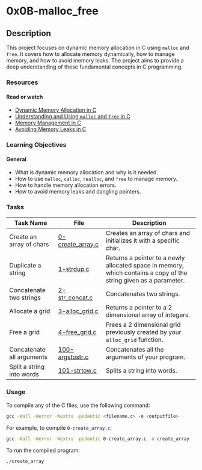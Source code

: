 # 0x0B-malloc_free

## Description

This project focuses on dynamic memory allocation in C using `malloc` and `free`. It covers how to allocate memory dynamically, how to manage memory, and how to avoid memory leaks. The project aims to provide a deep understanding of these fundamental concepts in C programming.

### Resources

#### Read or watch

- [Dynamic Memory Allocation in C](https://www.geeksforgeeks.org/dynamic-memory-allocation-in-c-using-malloc-calloc-free-and-realloc/)
- [Understanding and Using `malloc` and `free` in C](https://www.tutorialspoint.com/c_standard_library/c_function_malloc.htm)
- [Memory Management in C](https://www.studytonight.com/c/memory-management-in-c.php)
- [Avoiding Memory Leaks in C](https://www.cprogramming.com/tutorial/memory_debugging_parallel.html)

### Learning Objectives

#### General

- What is dynamic memory allocation and why is it needed.
- How to use `malloc`, `calloc`, `realloc`, and `free` to manage memory.
- How to handle memory allocation errors.
- How to avoid memory leaks and dangling pointers.

### Tasks

| Task Name                 | File                                   | Description                                                                                                       |
| ------------------------- | -------------------------------------- | ----------------------------------------------------------------------------------------------------------------- |
| Create an array of chars  | [0-create_array.c](./0-create_array.c) | Creates an array of chars and initializes it with a specific char.                                                |
| Duplicate a string        | [1-strdup.c](./1-strdup.c)             | Returns a pointer to a newly allocated space in memory, which contains a copy of the string given as a parameter. |
| Concatenate two strings   | [2-str_concat.c](./2-str_concat.c)     | Concatenates two strings.                                                                                         |
| Allocate a grid           | [3-alloc_grid.c](./3-alloc_grid.c)     | Returns a pointer to a 2 dimensional array of integers.                                                           |
| Free a grid               | [4-free_grid.c](./4-free_grid.c)       | Frees a 2 dimensional grid previously created by your `alloc_grid` function.                                      |
| Concatenate all arguments | [100-argstostr.c](./100-argstostr.c)   | Concatenates all the arguments of your program.                                                                   |
| Split a string into words | [101-strtow.c](./101-strtow.c)         | Splits a string into words.                                                                                       |

### Usage

To compile any of the C files, use the following command:

```sh
gcc -Wall -Werror -Wextra -pedantic <filename.c> -o <outputfile>
```

For example, to compile `0-create_array.c`:

```sh
gcc -Wall -Werror -Wextra -pedantic 0-create_array.c -o create_array
```

To run the compiled program:

```sh
./create_array
```
